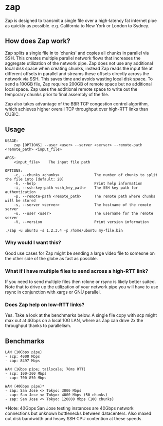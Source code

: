# zap
Zap is designed to transmit a single file over a high-latency fat internet pipe as quickly as possible. e.g. California to New York or London to Sydney. 

## How does Zap work?
Zap splits a single file in to 'chunks' and copies all chunks in parallel via SSH. This creates multiple parallel network flows that increases the aggregate utilization of the network pipe. Zap does not use any additional local disk space when creating chunks, instead Zap reads the input file at different offsets in parallel and streams these offsets directly across the network via SSH. This saves time and avoids wasting local disk space. To send a 100GB file, Zap requires 200GB of remote space but no additional local space. Zap uses the additional remote space to write out the temporary chunks prior to final assembly of the file. 

Zap also takes advantage of the BBR TCP congestion control algorithm, which achieves higher overall TCP throughput over high-RTT links than CUBIC.

## Usage
```
USAGE:
    zap [OPTIONS] --user <user> --server <server> --remote-path <remote_path> <input_file>

ARGS:
    <input_file>    The input file path

OPTIONS:
    -c, --chunks <chunks>                The number of chunks to split the file into [default: 20]
    -h, --help                           Print help information
    -i, --ssh-key-path <ssh_key_path>    The SSH key path for authentication
    -p, --remote-path <remote_path>      The remote path where chunks will be stored
    -s, --server <server>                The hostname of the remote server
    -u, --user <user>                    The username for the remote server
    -V, --version                        Print version information
```

`./zap -u ubuntu -s 1.2.3.4 -p /home/ubuntu my-file.bin`

### Why would I want this?
Good use cases for Zap might be sending a large video file to someone on the other side of the globe as fast as possible. 

### What if I have multiple files to send across a high-RTT link?
If you need to send multiple files then rclone or rsync is likely better suited. Note that to drive up the utilization of your network pipe you will have to use rsync in conjunction with xargs or GNU parallel.

### Does Zap help on low-RTT links?
Yes. Take a look at the benchmarks below. A single file copy with scp might max out at 4Gbps on a local 10G LAN, where as Zap can drive 2x the throughput thanks to parallelism.  

## Benchmarks
``` 
LAN (10Gbps pipe)
- scp: 4000 Mbps
- zap: 8497 Mbps

WAN (1Gbps pipe; tailscale; 70ms RTT)
- scp: 100-300 Mbps
- zap: 700-850 Mbps

WAN (40Gbps pipe)*
- zap: San Jose <> Tokyo: 3000 Mbps
- zap: San Jose <> Tokyo: 4000 Mbps (50 chunks)
- zap: San Jose <> Tokyo: 120000 Mbps (100 chunks)
```
*Note: 40Gbps San Jose testing instances are 40Gbps network connections but unknown bottlenecks between datacenters. Also maxed out disk bandwidth and heavy SSH CPU contention at these speeds.


